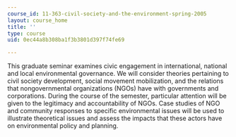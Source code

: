 ```yaml
---
course_id: 11-363-civil-society-and-the-environment-spring-2005
layout: course_home
title: ''
type: course
uid: 0ec44a8b308ba1f3b3801d397f74fe69

---
```

This graduate seminar examines civic engagement in international, national and local environmental governance. We will consider theories pertaining to civil society development, social movement mobilization, and the relations that nongovernmental organizations (NGOs) have with governments and corporations. During the course of the semester, particular attention will be given to the legitimacy and accountability of NGOs. Case studies of NGO and community responses to specific environmental issues will be used to illustrate theoretical issues and assess the impacts that these actors have on environmental policy and planning.
